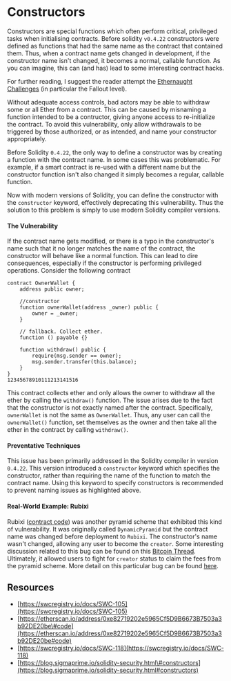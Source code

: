 # Constructors

Constructors are special functions which often perform critical, privileged tasks when initialising contracts. Before solidity `v0.4.22` constructors were defined as functions that had the same name as the contract that contained them. Thus, when a contract name gets changed in development, if the constructor name isn't changed, it becomes a normal, callable function. As you can imagine, this can \(and has\) lead to some interesting contract hacks.

For further reading, I suggest the reader attempt the [Ethernaught Challenges](https://github.com/OpenZeppelin/ethernaut) \(in particular the Fallout level\).

Without adequate access controls, bad actors may be able to withdraw some or all Ether from a contract. This can be caused by misnaming a function intended to be a contructor, giving anyone access to re-initialize the contract. To avoid this vulnerability, only allow withdrawals to be triggered by those authorized, or as intended, and name your constructor appropriately.

Before Solidity `0.4.22`, the only way to define a constructor was by creating a function with the contract name. In some cases this was problematic. For example, if a smart contract is re-used with a different name but the constructor function isn't also changed it simply becomes a regular, callable function.

Now with modern versions of Solidity, you can define the constructor with the `constructor` keyword, effectively deprecating this vulnerability. Thus the solution to this problem is simply to use modern Solidity compiler versions.

#### The Vulnerability <a id="constructors-vuln"></a>

If the contract name gets modified, or there is a typo in the constructor's name such that it no longer matches the name of the contract, the constructor will behave like a normal function. This can lead to dire consequences, especially if the constructor is performing privileged operations. Consider the following contract

```text
contract OwnerWallet {
    address public owner;

    //constructor
    function ownerWallet(address _owner) public {
        owner = _owner;
    }

    // fallback. Collect ether.
    function () payable {}

    function withdraw() public {
        require(msg.sender == owner);
        msg.sender.transfer(this.balance);
    }
}
12345678910111213141516
```

This contract collects ether and only allows the owner to withdraw all the ether by calling the `withdraw()` function. The issue arises due to the fact that the constructor is not exactly named after the contract. Specifically, `ownerWallet` is not the same as `OwnerWallet`. Thus, any user can call the `ownerWallet()` function, set themselves as the owner and then take all the ether in the contract by calling `withdraw()`.

#### Preventative Techniques <a id="constructors-prev"></a>

This issue has been primarily addressed in the Solidity compiler in version `0.4.22`. This version introduced a `constructor` keyword which specifies the constructor, rather than requiring the name of the function to match the contract name. Using this keyword to specify constructors is recommended to prevent naming issues as highlighted above.

#### Real-World Example: Rubixi <a id="constructors-example"></a>

Rubixi \([contract code](https://etherscan.io/address/0xe82719202e5965Cf5D9B6673B7503a3b92DE20be#code)\) was another pyramid scheme that exhibited this kind of vulnerability. It was originally called `DynamicPyramid` but the contract name was changed before deployment to `Rubixi`. The constructor's name wasn't changed, allowing any user to become the `creator`. Some interesting discussion related to this bug can be found on this [Bitcoin Thread](https://bitcointalk.org/index.php?topic=1400536.60). Ultimately, it allowed users to fight for `creator` status to claim the fees from the pyramid scheme. More detail on this particular bug can be found [here](https://applicature.com/blog/history-of-ethereum-security-vulnerabilities-hacks-and-their-fixes).

## Resources

* [https://swcregistry.io/docs/SWC-105](https://swcregistry.io/docs/SWC-105)
* [https://etherscan.io/address/0xe82719202e5965Cf5D9B6673B7503a3b92DE20be\#code](https://etherscan.io/address/0xe82719202e5965Cf5D9B6673B7503a3b92DE20be#code)
* [https://swcregistry.io/docs/SWC-118](https://swcregistry.io/docs/SWC-118)
* [https://blog.sigmaprime.io/solidity-security.html\#constructors](https://blog.sigmaprime.io/solidity-security.html#constructors)

